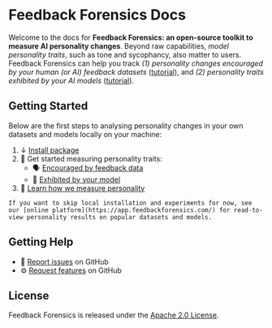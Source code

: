 # Feedback Forensics Docs

Welcome to the docs for **Feedback Forensics: an open-source toolkit to measure AI personality changes**. Beyond raw capabilities, *model personality traits*, such as tone and sycophancy, also matter to users. Feedback Forensics can help you track *(1) personality changes encouraged by your human (or AI) feedback datasets* ([tutorial](guide/feedback.ipynb)), and *(2) personality traits exhibited by your AI models* ([tutorial](guide/models.ipynb)).

## Getting Started

Below are the first steps to analysing personality changes in your own datasets and models locally on your machine:

1. ↓ [Install package](installation.md)
2. 🚀 Get started measuring personality traits:
    * 🗣️ [Encouraged by feedback data](guide/feedback.ipynb)
    * 🤖 [Exhibited by your model](guide/models.ipynb)
3. 📏 [Learn how we measure personality](method/index.md)

```{seealso}
If you want to skip local installation and experiments for now, see our [online platform](https://app.feedbackforensics.com/) for read-to-view personality results on popular datasets and models.
```


## Getting Help

- 🐛 [Report issues](https://github.com/rdnfn/feedback-forensics/issues) on GitHub
- ⚙️ [Request features](https://github.com/rdnfn/feedback-forensics/issues) on GitHub

## License

Feedback Forensics is released under the [Apache 2.0 License](https://github.com/rdnfn/feedback-forensics/blob/main/LICENSE).